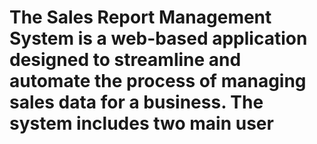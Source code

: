 # The Sales Report Management System is a web-based application designed to streamline and automate the process of managing sales data for a business. The system includes two main user
